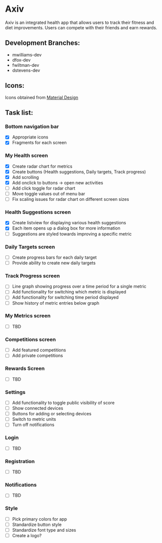 # Axiv
Axiv is an integrated health app that allows users to track their fitness and
diet improvements. Users can compete with their friends and earn rewards.
## Development Branches:
* mwilliams-dev
* dfox-dev
* fwiltman-dev
* dstevens-dev
## Icons:
Icons obtained from [Material Design](https://material.io/tools/icons/)
## Task list:
### Bottom navigation bar
- [x] Appropriate icons
- [x] Fragments for each screen
### My Health screen
- [x] Create radar chart for metrics
- [x] Create buttons (Health suggestions, Daily targets, Track progress)
- [x] Add scrolling
- [x] Add onclick to buttons -> open new activities
- [ ] Add click toggle for radar chart
- [ ] Move toggle values out of menu bar
- [ ] Fix scaling issues for radar chart on different screen sizes
### Health Suggestions screen
- [x] Create listview for displaying various health suggestions
- [x] Each item opens up a dialog box for more information
- [ ] Suggestions are styled towards improving a specific metric
### Daily Targets screen
- [ ] Create progress bars for each daily target
- [ ] Provide ability to create new daily targets
### Track Progress screen
- [ ] Line graph showing progress over a time period for a single metric 
- [ ] Add functionality for switching which metric is displayed
- [ ] Add functionality for switching time period displayed
- [ ] Show history of metric entries below graph
### My Metrics screen
- [ ] TBD
### Competitions screen
- [ ] Add featured competitions
- [ ] Add private competitions
### Rewards Screen
- [ ] TBD
### Settings
- [ ] Add functionality to toggle public visibility of score
- [ ] Show connected devices
- [ ] Buttons for adding or selecting devices
- [ ] Switch to metric units
- [ ] Turn off notifications
### Login
- [ ] TBD
### Registration
- [ ] TBD
### Notifications
- [ ] TBD
### Style
- [ ] Pick primary colors for app
- [ ] Standardize button style
- [ ] Standardize font type and sizes
- [ ] Create a logo?
